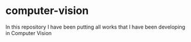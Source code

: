 # computer-vision

In this repository I have been putting all works that I have been developing in Computer Vision

